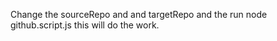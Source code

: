 Change the sourceRepo and and targetRepo and the run node github.script.js this will do the work.


